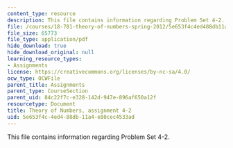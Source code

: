 ```yaml
---
content_type: resource
description: This file contains information regarding Problem Set 4-2.
file: /courses/18-781-theory-of-numbers-spring-2012/5e653f4c4ed488db11a4e80cec4533ad_MIT18_781S12_pset4-2.pdf
file_size: 65773
file_type: application/pdf
hide_download: true
hide_download_original: null
learning_resource_types:
- Assignments
license: https://creativecommons.org/licenses/by-nc-sa/4.0/
ocw_type: OCWFile
parent_title: Assignments
parent_type: CourseSection
parent_uid: 84c22f7c-e328-142d-947e-896af650a12f
resourcetype: Document
title: Theory of Numbers, assignment 4-2
uid: 5e653f4c-4ed4-88db-11a4-e80cec4533ad
---
```

This file contains information regarding Problem Set 4-2.